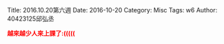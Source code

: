 Title: 2016.10.20第六週
Date: 2016-10-20
Category: Misc
Tags: w6
Author: 40423125邱弘丞

<b><font color="red">越來越少人來上課了:(((((</font></b>

<!-- PELICAN_END_SUMMARY -->







